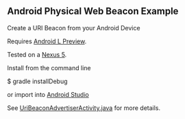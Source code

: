 ## Android Physical Web Beacon Example

Create a URI Beacon from your Android Device

Requires [Android L Preview](http://developer.android.com/preview/index.html).

Tested on a [Nexus 5](http://www.google.com/nexus/5/).

Install from the command line

  $ gradle installDebug

or import into [Android Studio](https://developer.android.com/sdk/installing/studio.html)

See [UriBeaconAdvertiserActivity.java](app/src/main/java/org/uribeacon/example/beacon/UriBeaconAdvertiserActivity.java) for more details.
